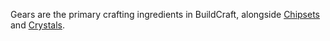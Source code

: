 Gears are the primary crafting ingredients in BuildCraft, alongside [Chipsets](/Silicon/Chipsets.md) and [Crystals](/Silicon/Crystals.md).
